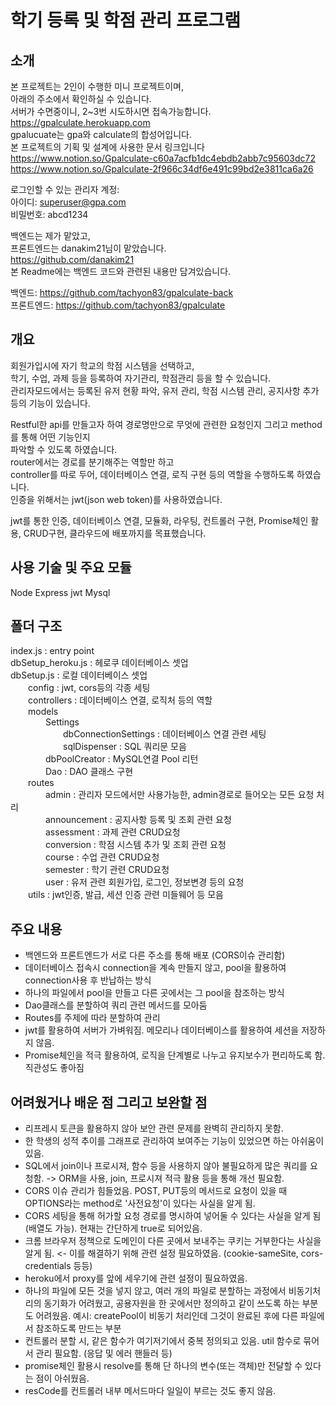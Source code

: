 # 학기 등록 및 학점 관리 프로그램
   
   
## 소개
  
본 프로젝트는 2인이 수행한 미니 프로젝트이며,   
아래의 주소에서 확인하실 수 있습니다.  
서버가 수면중이니, 2~3번 시도하시면 접속가능합니다.  
https://gpalculate.herokuapp.com   
gpalucuate는 gpa와 calculate의 합성어입니다.   
본 프로젝트의 기획 및 설계에 사용한 문서 링크입니다   
https://www.notion.so/Gpalculate-c60a7acfb1dc4ebdb2abb7c95603dc72   
https://www.notion.so/Gpalculate-2f966c34df6e491c99bd2e3811ca6a26   

로그인할 수 있는 관리자 계정:   
아이디: superuser@gpa.com   
비밀번호: abcd1234   
  
백엔드는 제가 맡았고,  
프론트엔드는 danakim21님이 맡았습니다.  
https://github.com/danakim21  
본 Readme에는 백엔드 코드와 관련된 내용만 담겨있습니다.  
    
백엔드: https://github.com/tachyon83/gpalculate-back   
프론트엔드: https://github.com/tachyon83/gpalculate   
   
     
        
## 개요
   
회원가입시에 자기 학교의 학점 시스템을 선택하고,    
학기, 수업, 과제 등을 등록하여 자기관리, 학점관리 등을 할 수 있습니다.   
관리자모드에서는 등록된 유저 현황 파악, 유저 관리, 학점 시스템 관리, 공지사항 추가 등의 기능이 있습니다.   
   
Restful한 api를 만들고자 하여 경로명만으로 무엇에 관련한 요청인지 그리고 method를 통해 어떤 기능인지   
파악할 수 있도록 하였습니다.   
router에서는 경로를 분기해주는 역할만 하고   
controller를 따로 두어, 데이터베이스 연결, 로직 구현 등의 역할을 수행하도록 하였습니다.   
인증을 위해서는 jwt(json web token)를 사용하였습니다. 

jwt를 통한 인증, 데이터베이스 연결, 모듈화, 라우팅, 컨트롤러 구현, Promise체인 활용, CRUD구현, 클라우드에 배포까지를 목표했습니다.  
  
  
  
## 사용 기술 및 주요 모듈
  
Node Express jwt Mysql
  
   
      
## 폴더 구조
  
index.js : entry point   
dbSetup_heroku.js : 헤로쿠 데이터베이스 셋업   
dbSetup.js : 로컬 데이터베이스 셋업   
&emsp;&emsp;config : jwt, cors등의 각종 세팅   
&emsp;&emsp;controllers : 데이터베이스 연결, 로직처 등의 역할   
&emsp;&emsp;models   
&emsp;&emsp;&emsp;&emsp;Settings   
&emsp;&emsp;&emsp;&emsp;&emsp;&emsp;dbConnectionSettings : 데이터베이스 연결 관련 세팅   
&emsp;&emsp;&emsp;&emsp;&emsp;&emsp;sqlDispenser : SQL 쿼리문 모음   
&emsp;&emsp;&emsp;&emsp;dbPoolCreator : MySQL연결 Pool 리턴   
&emsp;&emsp;&emsp;&emsp;Dao : DAO 클래스 구현   
&emsp;&emsp;routes   
&emsp;&emsp;&emsp;&emsp;admin : 관리자 모드에서만 사용가능한, admin경로로 들어오는 모든 요청 처리   
&emsp;&emsp;&emsp;&emsp;announcement : 공지사항 등록 및 조회 관련 요청   
&emsp;&emsp;&emsp;&emsp;assessment : 과제 관련 CRUD요청   
&emsp;&emsp;&emsp;&emsp;conversion : 학점 시스템 추가 및 조회 관련 요청      
&emsp;&emsp;&emsp;&emsp;course : 수업 관련 CRUD요청   
&emsp;&emsp;&emsp;&emsp;semester : 학기 관련 CRUD요청   
&emsp;&emsp;&emsp;&emsp;user : 유저 관련 회원가입, 로그인, 정보변경 등의 요청   
&emsp;&emsp;utils : jwt인증, 발급, 세션 인증 관련 미들웨어 등 모음   
   
   
   
## 주요 내용
  
- 백엔드와 프론트엔드가 서로 다른 주소를 통해 배포 (CORS이슈 관리함)  
- 데이터베이스 접속시 connection을 계속 만들지 않고, pool을 활용하여 connection사용 후 반납하는 방식   
- 하나의 파일에서 pool을 만들고 다른 곳에서는 그 pool을 참조하는 방식   
- Dao클래스를 분할하여 쿼리 관련 메서드를 모아둠   
- Routes를 주제에 따라 분할하여 관리   
- jwt를 활용하여 서버가 가벼워짐. 메모리나 데이터베이스를 활용하여 세션을 저장하지 않음.   
- Promise체인을 적극 활용하여, 로직을 단계별로 나누고 유지보수가 편리하도록 함. 직관성도 좋아짐   
  
        
        
## 어려웠거나 배운 점 그리고 보완할 점
   
- 리프레시 토큰을 활용하지 않아 보안 관련 문제를 완벽히 관리하지 못함.   
- 한 학생의 성적 추이를 그래프로 관리하여 보여주는 기능이 있었으면 하는 아쉬움이 있음.   
- SQL에서 join이나 프로시져, 함수 등을 사용하지 않아 불필요하게 많은 쿼리를 요청함. -> ORM을 사용, join, 프로시져 적극 활용 등을 통해 개선 필요함.    
- CORS 이슈 관리가 힘들었음. POST, PUT등의 메서드로 요청이 있을 때 OPTIONS라는 method로 '사전요청'이 있다는 사실을 알게 됨.
- CORS 세팅을 통해 허가할 요청 경로를 명시하여 넣어둘 수 있다는 사실을 알게 됨 (배열도 가능). 현재는 간단하게 true로 되어있음.
- 크롬 브라우저 정책으로 도메인이 다른 곳에서 보내주는 쿠키는 거부한다는 사실을 알게 됨. <- 이를 해결하기 위해 관련 설정 필요하였음.
  (cookie-sameSite, cors-credentials 등등)
- heroku에서 proxy를 앞에 세우기에 관련 설정이 필요하였음.
- 하나의 파일에 모든 것을 넣지 않고, 여러 개의 파일로 분할하는 과정에서 비동기처리의 동기화가 어려웠고,
  공용자원을 한 곳에서만 정의하고 같이 쓰도록 하는 부분도 어려웠음.
  예시: createPool이 비동기 처리인데 그것이 완료된 후에 다른 파일에서 참조하도록 만드는 부분   
- 컨트롤러 분할 시, 같은 함수가 여기저기에서 중복 정의되고 있음. util 함수로 묶어서 관리 필요함. (응답 및 에러 핸들러 등)   
- promise체인 활용시 resolve를 통해 단 하나의 변수(또는 객체)만 전달할 수 있다는 점이 아쉬웠음.   
- resCode를 컨트롤러 내부 메서드마다 일일이 부르는 것도 좋지 않음.   
   
      
         
         
